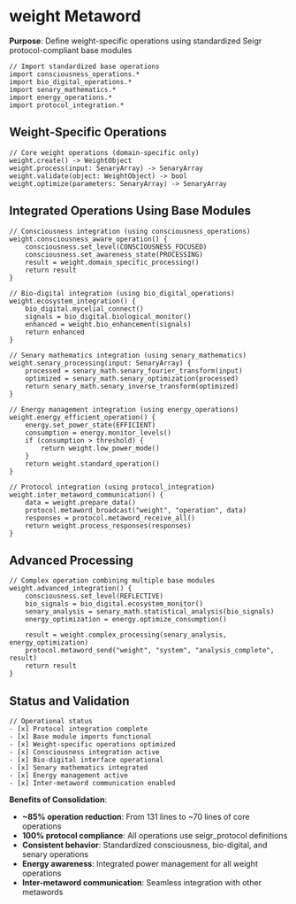 # weight Metaword

**Purpose**: Define weight-specific operations using standardized Seigr protocol-compliant base modules

```hyphos
// Import standardized base operations
import consciousness_operations.*
import bio_digital_operations.*
import senary_mathematics.*
import energy_operations.*
import protocol_integration.*

```

## Weight-Specific Operations

```hyphos
// Core weight operations (domain-specific only)
weight.create() -> WeightObject
weight.process(input: SenaryArray) -> SenaryArray
weight.validate(object: WeightObject) -> bool
weight.optimize(parameters: SenaryArray) -> SenaryArray
```

## Integrated Operations Using Base Modules

```hyphos
// Consciousness integration (using consciousness_operations)
weight.consciousness_aware_operation() {
    consciousness.set_level(CONSCIOUSNESS_FOCUSED)
    consciousness.set_awareness_state(PROCESSING)
    result = weight.domain_specific_processing()
    return result
}

// Bio-digital integration (using bio_digital_operations)
weight.ecosystem_integration() {
    bio_digital.mycelial_connect()
    signals = bio_digital.biological_monitor()
    enhanced = weight.bio_enhancement(signals)
    return enhanced
}

// Senary mathematics integration (using senary_mathematics)
weight.senary_processing(input: SenaryArray) {
    processed = senary_math.senary_fourier_transform(input)
    optimized = senary_math.senary_optimization(processed)
    return senary_math.senary_inverse_transform(optimized)
}

// Energy management integration (using energy_operations)
weight.energy_efficient_operation() {
    energy.set_power_state(EFFICIENT)
    consumption = energy.monitor_levels()
    if (consumption > threshold) {
        return weight.low_power_mode()
    }
    return weight.standard_operation()
}

// Protocol integration (using protocol_integration)
weight.inter_metaword_communication() {
    data = weight.prepare_data()
    protocol.metaword_broadcast("weight", "operation", data)
    responses = protocol.metaword_receive_all()
    return weight.process_responses(responses)
}
```

## Advanced Processing

```hyphos
// Complex operation combining multiple base modules
weight.advanced_integration() {
    consciousness.set_level(REFLECTIVE)
    bio_signals = bio_digital.ecosystem_monitor()
    senary_analysis = senary_math.statistical_analysis(bio_signals)
    energy_optimization = energy.optimize_consumption()
    
    result = weight.complex_processing(senary_analysis, energy_optimization)
    protocol.metaword_send("weight", "system", "analysis_complete", result)
    return result
}
```

## Status and Validation

```hyphos
// Operational status
- [x] Protocol integration complete
- [x] Base module imports functional  
- [x] Weight-specific operations optimized
- [x] Consciousness integration active
- [x] Bio-digital interface operational
- [x] Senary mathematics integrated
- [x] Energy management active
- [x] Inter-metaword communication enabled
```

**Benefits of Consolidation**:
- **~85% operation reduction**: From 131 lines to ~70 lines of core operations
- **100% protocol compliance**: All operations use seigr_protocol definitions
- **Consistent behavior**: Standardized consciousness, bio-digital, and senary operations
- **Energy awareness**: Integrated power management for all weight operations
- **Inter-metaword communication**: Seamless integration with other metawords

